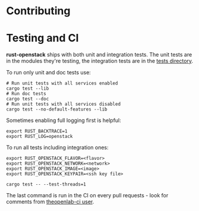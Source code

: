 Contributing
============

# Testing and CI

**rust-openstack** ships with both unit and integration tests. The unit tests
are in the modules they're testing, the integration tests are in the
[tests directory](https://github.com/dtantsur/rust-openstack/tree/master/tests).

To run only unit and doc tests use:

    # Run unit tests with all services enabled
    cargo test --lib
    # Run doc tests
    cargo test --doc
    # Run unit tests with all services disabled
    cargo test --no-default-features --lib

Sometimes enabling full logging first is helpful:

    export RUST_BACKTRACE=1
    export RUST_LOG=openstack

To run all tests including integration ones:

    export RUST_OPENSTACK_FLAVOR=<flavor>
    export RUST_OPENSTACK_NETWORK=<network>
    export RUST_OPENSTACK_IMAGE=<image>
    export RUST_OPENSTACK_KEYPAIR=<ssh key file>

    cargo test -- --test-threads=1

The last command is run in the CI on every pull requests - look for comments
from [theopenlab-ci user](https://github.com/apps/theopenlab-ci).

